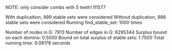 NOTE: only consider combs with 5 teeth! 
fl1577

With duplicaition, 999 stable sets were considered 
Without duplication, 998 stable sets were considered 
Running find_stable_set: 1000 times 

Number of nodes in G: 7913 
Number of edges in G: 6295344 
Surplus bound on each domino: 0.5000 
Bound on total surplus of stable sets: 1.7500 
Total running time: 9.08178 seconds